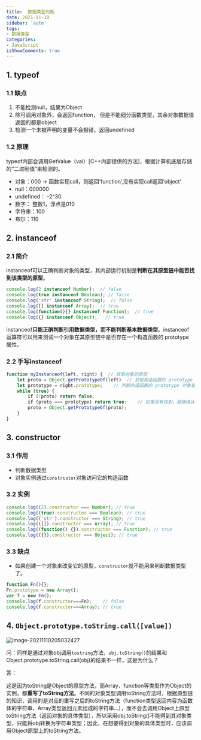 ```yaml
---
title:  数据类型判断
date: 2021-11-10
sidebar: 'auto'
tags:
- 数据类型
categories:
- JavaScript
isShowComments: true 
---
```




## 1. typeof

### 1.1 缺点

1.   不能检测null，结果为Object
2.   除可调用对象外，会返回function， 但是不能细分函数类型，其余对象数据值返回的都是object
3.   检测一个未被声明的变量不会报错，返回undefined

### 1.2 原理

​		typeof内部会调用GetValue（val）[C++内部提供的方法]，根据计算机底层存储的“二进制值”来检测的。

-   对象：000 -> 函数实现call，则返回‘function’,没有实现call返回‘object’
-   null：000000
-   undefined： -2^30
-   数字： 整数1，浮点是010
-   字符串：100
-   布尔：110

## 2. instanceof

### 2.1 简介

​	instanceof可以正确判断对象的类型，其内部运行机制是**判断在其原型链中能否找到该类型的原型**。

```js
console.log(2 instanceof Number);  // false
console.log(true instanceof Boolean); // false 
console.log('str' instanceof String);  // false 
console.log([] instanceof Array);  // true
console.log(function(){} instanceof Function);  // true
console.log({} instanceof Object);   // true
```

​		instanceof**只能正确判断引用数据类型，而不能判断基本数据类型**。instanceof 运算符可以用来测试一个对象在其原型链中是否存在一个构造函数的 prototype 属性。

### 2.2 手写instanceof

```js
function myInstanceof(left, right) {  // 获取对象的原型  
    let proto = Object.getPrototypeOf(left)  // 获取构造函数的 prototype 对象  
    let prototype = right.prototype;    // 判断构造函数的 prototype 对象是否在对象的原型链上 
    while (true) {    
        if (!proto) return false;    
        if (proto === prototype) return true;    // 如果没有找到，就继续从其原型上找，Object.getPrototypeOf方法用来获取指定对象的原型   
        proto = Object.getPrototypeOf(proto);  
    }
}
```

## 3. constructor

### 3.1 作用

-   判断数据类型
-   对象实例通过`constrcutor`对象访问它的构造函数

### 3.2 实例

```js
console.log((2).constructor === Number); // true
console.log((true).constructor === Boolean); // true
console.log(('str').constructor === String); // true
console.log(([]).constructor === Array); // true
console.log((function() {}).constructor === Function); // true
console.log(({}).constructor === Object); // true
```

### 3.3 缺点

-   如果创建一个对象来改变它的原型，`constructor`就不能用来判断数据类型了。

```js
function Fn(){}; 
Fn.prototype = new Array(); 
var f = new Fn(); 
console.log(f.constructor===Fn);    // false
console.log(f.constructor===Array); // true
```

## 4. `Object.prototype.toString.call([value])`

![image-20211110205032427](https://gitee.com/ljcdzh/my_pic/raw/master/img/202111102050818.png)

问：同样是通过对象obj调用`tostring`方法，`obj.toString()`的结果和Object.prototype.toString.call(obj)的结果不一样，这是为什么？

答：

​	这是因为toString是Object的原型方法，而Array、function等类型作为Object的实例，都**重写了toString方法**。不同的对象类型调用toString方法时，根据原型链的知识，调用的是对应的重写之后的toString方法（function类型返回内容为函数体的字符串，Array类型返回元素组成的字符串…），而不会去调用Object上原型toString方法（返回对象的具体类型），所以采用obj.toString()不能得到其对象类型，只能将obj转换为字符串类型；因此，在想要得到对象的具体类型时，应该调用Object原型上的toString方法。

